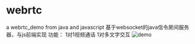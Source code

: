 # webrtc
a webrtc_demo from java and javascript
基于websocket的java信令房间服务器，与js前端实现
功能：
  1对1视频通话
  1对多文字交互
![demo](https://github.com/weicaiwei/webrtc/blob/master/demo.png)
